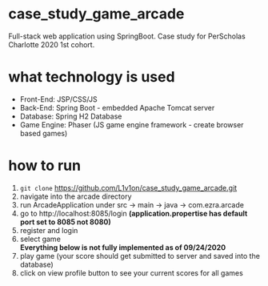 # case_study_game_arcade
Full-stack web application using SpringBoot. Case study for PerScholas Charlotte 2020 1st cohort.

# what technology is used
- Front-End: JSP/CSS/JS
- Back-End: Spring Boot - embedded Apache Tomcat server
- Database: Spring H2 Database
- Game Engine: Phaser (JS game engine framework - create browser based games)

# how to run
1. `git clone` https://github.com/L1v1on/case_study_game_arcade.git
2. navigate into the arcade directory
3. run ArcadeApplication under src -> main -> java -> com.ezra.arcade
4. go to http://localhost:8085/login **(application.propertise has default port set to 8085 not 8080)**
5. register and login
6. select game\
**Everything below is not fully implemented as of 09/24/2020**
7. play game (your score should get submitted to server and saved into the database)
8. click on view profile button to see your current scores for all games
